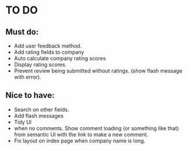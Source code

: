 # TO DO

## Must do:
+ Add user feedback method.
+ Add rating fields to company
+ Auto calculate company rating scores
+ Display rating scores.
+ Prevent review being submitted without ratings. (show flash message with error).

## Nice to have:
+ Search on other fields.
+ Add flash messages
+ Tidy UI
+ when no comments. Show comment loading (or something like that) from semantic UI with the link to make a new comment. 
+ Fix layout on index page when company name is long.